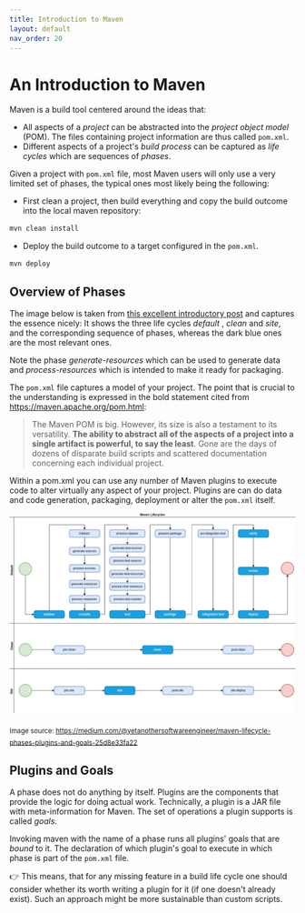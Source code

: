 ```yaml
---
title: Introduction to Maven
layout: default
nav_order: 20
---
```


# An Introduction to Maven

Maven is a build tool centered around the ideas that:

* All aspects of a *project* can be abstracted into the *project object model* (POM). The files containing project information are thus called `pom.xml`.
* Different aspects of a project's *build process* can be captured as *life cycles* which are sequences of *phases*.

Given a project with `pom.xml` file, most Maven users will only use a very limited set of phases, the typical ones most likely being the following:

* First clean a project, then build everything and copy the build outcome into the local maven repository:
```bash
mvn clean install
```

* Deploy the build outcome to a target configured in the `pom.xml`.
```
mvn deploy
```

## Overview of Phases

The image below is taken from [this excellent introductory post](https://medium.com/@yetanothersoftwareengineer/maven-lifecycle-phases-plugins-and-goals-25d8e33fa22) and captures the essence nicely: It shows the three life cycles *default* , *clean* and *site*, and the corresponding sequence of phases, whereas the dark blue ones are the most relevant ones.

Note the phase *generate-resources* which can be used to generate data and *process-resources* which is intended to make it ready for packaging.

The `pom.xml` file captures a model of your project. The point that is crucial to the understanding is expressed in the bold statement cited from  https://maven.apache.org/pom.html:

> The Maven POM is big. However, its size is also a testament to its versatility. **The ability to abstract all of the aspects of a project into a single artifact is powerful, to say the least**. Gone are the days of dozens of disparate build scripts and scattered documentation concerning each individual project.

Within a pom.xml you can use any number of Maven plugins to execute code to alter virtually any aspect of your project. Plugins are can do data and code generation, packaging, deployment or alter the `pom.xml` itself.

<img src="images/maven-lifecycles.png" width="900"/>

<sub>Image source: https://medium.com/@yetanothersoftwareengineer/maven-lifecycle-phases-plugins-and-goals-25d8e33fa22</sub>

## Plugins and Goals

A phase does not do anything by itself. Plugins are the components that provide the logic for doing actual work.
Technically, a plugin is a JAR file with meta-information for Maven.
The set of operations a plugin supports is called *goals*.

Invoking maven with the name of a phase runs all plugins' goals that are *bound* to it.
The declaration of which plugin's goal to execute in which phase is part of the `pom.xml` file.

👉 This means, that for any missing feature in a build life cycle one should consider whether its worth writing a plugin for it (if one doesn't already exist). Such an approach might be more sustainable than custom scripts.


